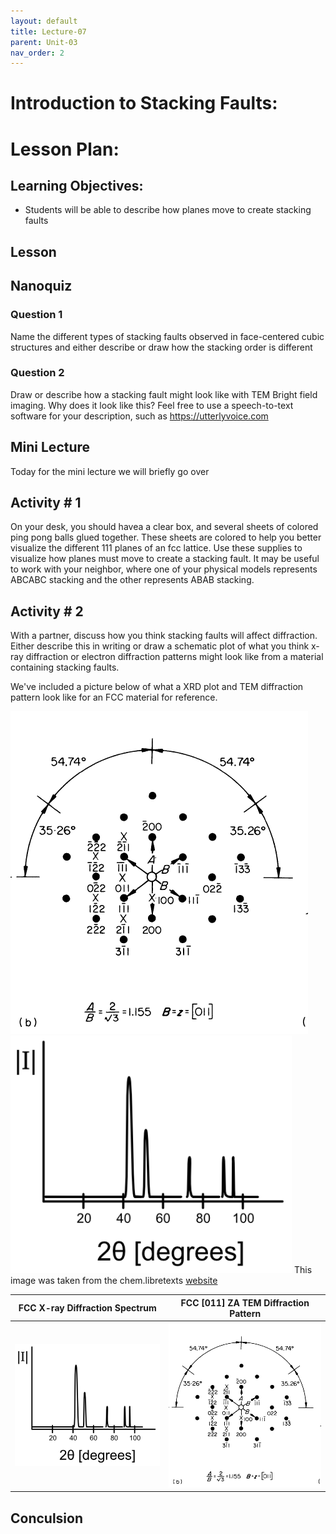 ```yaml
---
layout: default
title: Lecture-07
parent: Unit-03
nav_order: 2
---
```


# Introduction to Stacking Faults:


# Lesson Plan:


## Learning Objectives:
- Students will be able to describe how planes move to create stacking faults

## Lesson

## Nanoquiz
### Question 1
Name the different types of stacking faults observed in face-centered cubic structures and either describe or draw how the stacking order is different

### Question 2
Draw or describe how a stacking fault might look like with TEM Bright field imaging. Why does it look like this? Feel free to use a speech-to-text software for your description, such as https://utterlyvoice.com



## Mini Lecture
Today for the mini lecture we will briefly go over

## Activity \# 1

On your desk, you should havea a clear box, and several sheets of colored ping pong balls glued together. These sheets are colored to help you better visualize the different 111 planes of an fcc lattice. Use these supplies to visualize how planes must move to create a stacking fault. It may be useful to work with your neighbor, where one of your physical models represents ABCABC stacking and the other represents ABAB stacking.


## Activity \# 2

With a partner, discuss how you think stacking faults will affect diffraction. Either describe this in writing or draw a schematic plot of what you think x-ray diffraction or electron diffraction patterns might look like from a material containing stacking faults.

We've included a picture below of what a XRD plot and TEM diffraction pattern look like for an FCC material for reference.

![FCC [011] ZA TEM Diffraction Pattern](./images/FCC_011_TEM_DP.png)
![FCC X-ray Diffraction Spectrum](./images/FCC-Ni_xrd_spectrum.png) This image was taken from the chem.libretexts [website](https://chem.libretexts.org/Bookshelves/Inorganic_Chemistry/Introduction_to_Solid_State_Chemistry/06%3A_Recitations/6.16%3A_X-ray_Diffraction_and_Selection_Rules)

FCC X-ray Diffraction Spectrum           |  FCC [011] ZA TEM Diffraction Pattern
:-------------------------:|:-------------------------:
![](./images/FCC-Ni_xrd_spectrum.png)  |  ![](./images/FCC_011_TEM_DP.png)

## Conculsion
